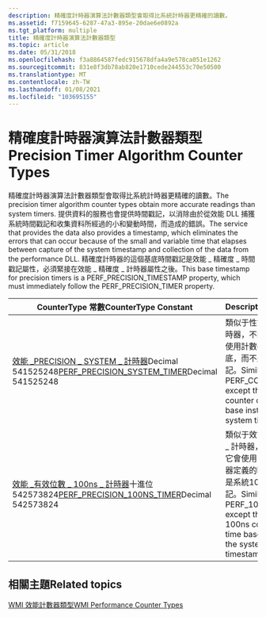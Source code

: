 ```yaml
---
description: 精確度計時器演算法計數器類型會取得比系統計時器更精確的讀數。
ms.assetid: f7159645-6287-47a3-895e-20dae6e0892a
ms.tgt_platform: multiple
title: 精確度計時器演算法計數器類型
ms.topic: article
ms.date: 05/31/2018
ms.openlocfilehash: f3a8864587fedc915678dfa4a9e578ca051e1262
ms.sourcegitcommit: 831e8f3db78ab820e1710cede244553c70e50500
ms.translationtype: MT
ms.contentlocale: zh-TW
ms.lasthandoff: 01/08/2021
ms.locfileid: "103695155"
---
```

# <a name="precision-timer-algorithm-counter-types"></a><span data-ttu-id="3c102-103">精確度計時器演算法計數器類型</span><span class="sxs-lookup"><span data-stu-id="3c102-103">Precision Timer Algorithm Counter Types</span></span>

<span data-ttu-id="3c102-104">精確度計時器演算法計數器類型會取得比系統計時器更精確的讀數。</span><span class="sxs-lookup"><span data-stu-id="3c102-104">The precision timer algorithm counter types obtain more accurate readings than system timers.</span></span> <span data-ttu-id="3c102-105">提供資料的服務也會提供時間戳記，以消除由於從效能 DLL 捕獲系統時間戳記和收集資料所經過的小和變動時間，而造成的錯誤。</span><span class="sxs-lookup"><span data-stu-id="3c102-105">The service that provides the data also provides a timestamp, which eliminates the errors that can occur because of the small and variable time that elapses between capture of the system timestamp and collection of the data from the performance DLL.</span></span> <span data-ttu-id="3c102-106">精確度計時器的這個基底時間戳記是效能 \_ 精確度 \_ 時間戳記屬性，必須緊接在效能 \_ 精確度 \_ 計時器屬性之後。</span><span class="sxs-lookup"><span data-stu-id="3c102-106">This base timestamp for precision timers is a PERF\_PRECISION\_TIMESTAMP property, which must immediately follow the PERF\_PRECISION\_TIMER property.</span></span>



| <span data-ttu-id="3c102-107">CounterType 常數</span><span class="sxs-lookup"><span data-stu-id="3c102-107">CounterType Constant</span></span>                                                                                         | <span data-ttu-id="3c102-108">Description</span><span class="sxs-lookup"><span data-stu-id="3c102-108">Description</span></span>                                                                                                                  |
|--------------------------------------------------------------------------------------------------------------|------------------------------------------------------------------------------------------------------------------------------|
| <span data-ttu-id="3c102-109">[效能 \_PRECISION \_ SYSTEM \_ 計時器](/previous-versions/windows/it-pro/windows-server-2003/cc785636(v=ws.10))Decimal 541525248</span><span class="sxs-lookup"><span data-stu-id="3c102-109">[PERF\_PRECISION\_SYSTEM\_TIMER](/previous-versions/windows/it-pro/windows-server-2003/cc785636(v=ws.10))Decimal 541525248</span></span><br/> | <span data-ttu-id="3c102-110">類似于性能 \_ 計數器 \_ 計時器，不同之處在于它會使用計數器定義的時間基底，而不是系統時間戳記。</span><span class="sxs-lookup"><span data-stu-id="3c102-110">Similar to PERF\_COUNTER\_TIMER except that it uses a counter defined time base instead of the system timestamp.</span></span>             |
| <span data-ttu-id="3c102-111">[效能 \_有效位數 \_ 100ns \_ 計時器](/previous-versions/windows/it-pro/windows-server-2003/cc785636(v=ws.10))十進位542573824</span><span class="sxs-lookup"><span data-stu-id="3c102-111">[PERF\_PRECISION\_100NS\_TIMER](/previous-versions/windows/it-pro/windows-server-2003/cc785636(v=ws.10))Decimal 542573824</span></span><br/>  | <span data-ttu-id="3c102-112">類似于效能 \_ 100NSEC \_ 計時器，不同之處在于它會使用100ns 個計數器定義的時間基底，而不是系統100ns 時間戳記。</span><span class="sxs-lookup"><span data-stu-id="3c102-112">Similar to PERF\_100NSEC\_TIMER except that it uses a 100ns counter defined time base instead of the system 100ns timestamp.</span></span> |



 

## <a name="related-topics"></a><span data-ttu-id="3c102-113">相關主題</span><span class="sxs-lookup"><span data-stu-id="3c102-113">Related topics</span></span>

<dl> <dt>

[<span data-ttu-id="3c102-114">WMI 效能計數器類型</span><span class="sxs-lookup"><span data-stu-id="3c102-114">WMI Performance Counter Types</span></span>](wmi-performance-counter-types.md)
</dt> </dl>

 

